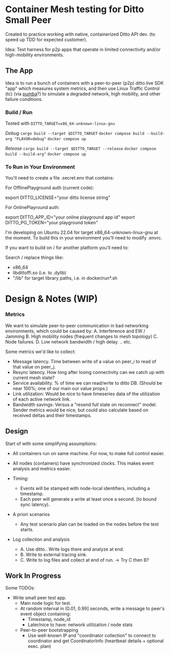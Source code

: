 # Container Mesh testing for Ditto Small Peer
Created to practice working with native, containerized Ditto API dev.
(to speed up TDD for expected customer).

Idea: Test harness for p2p apps that operate in limited connectivity and/or
high-mobility environments. 

## The App
Idea is to run a bunch of containers with a peer-to-peer (p2p) ditto.live SDK
"app" which measures system metrics, and then use Linux Traffic Control (tc) (via 
[pumba](https://github.com/alexei-led/pumba)?) to simulate a degraded network,
high mobility, and other failure conditions.

### Build / Run

Tested with `DITTO_TARGET=x86_64-unknown-linux-gnu`

*Debug*
`cargo build --target $DITTO_TARGET`
`docker compose build --build-arg "FLAVOR=debug"`
`docker compose up`

*Release*
`cargo build --target $DITTO_TARGET --release`
`docker compose build --build-arg"`
`docker compose up`


### To Run in Your Environment

You'll need to create a file .secret.env that contains:

For OfflinePlayground auth (current code):

export DITTO_LICENSE="your ditto license string"

For OnlinePlayround auth:

export DITTO_APP_ID="your online playground app id"
export DITTO_PG_TOKEN="your playground token"

I'm developing on Ubuntu 22.04 for target x86_64-unknown-linux-gnu
at the moment. To build this in your environment you'll need to modify .envrc.

If you want to build on / for another platform you'll need to:

Search / replace things like:
- x86_64
- libdittoffi.so (i.e. to .dylib)
- "/lib" for target library paths, i.e. in docker/run*.sh

# Design & Notes (WIP)

### Metrics

We want to simulate peer-to-peer communication in bad networking environments,
which could be caused by:
    A. Interference and EW / Jamming
    B. High mobility nodes (frequent changes to mesh topology)
    C. Node failures.
    D. Low network bandwidth / high delay.
    .. etc.

Some metrics we'd like to collect:
- Message latency. Time between write of a value on peer_i to read of that value on peer_j.
- Resync latency. How long after losing connectivity can we catch up with current mesh state?
- Service availability. % of time we can read/write to ditto DB. (Should be near
  100%; one of our main our value props.)
- Link utilization: Would be nice to have timeseries data of the utilization of
  each active network link.
- Bandwidth savings: Versus a "resend full state on reconnect" model. Sender
  metrics would be nice, but could also calculate based on received deltas and
  their timestamps.

## Design

Start of with some simplifying assumptions:
- All containers run on same machine. For now, to make full control easier.
- All nodes (containers) have synchronized clocks. This makes event analysis
  and metrics easier.
- Timing:
    - Events will be stamped with node-local identifiers, including a timestamp.
    - Each peer will generate a write at least once a second. (to bound sync latency).

- A priori scenarios
    - Any test scenario plan can be loaded on the nodes before the test starts.

- Log collection and analysis
    - A. Use ditto.. Write logs there and analyze at end.
    - B. Write to external tracing sink.
    - C. Write to log files and collect at end of run.
  -> Try C then B?

## Work In Progress

Some TODOs:

- Write small peer test app.
    - Main node logic for test.
    - At random interval in (0.01, 0.99] seconds, write a message to peer's
      event object containing:
      - Timestamp, node_id
      - Later/nice to have: network utilization / node stats
    - Peer-to-peer bootstrapping
        - Use well-known IP and "coordinator collection" to connect to
          coordinator and get CoordinatorInfo (heartbeat details + optional
          exec. plan)

